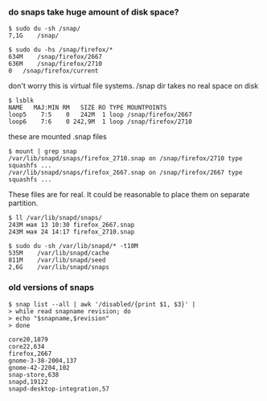 ### do snaps take huge amount of disk space?

```
$ sudo du -sh /snap/
7,1G    /snap/

$ sudo du -hs /snap/firefox/*
634M	/snap/firefox/2667
636M	/snap/firefox/2710
0	/snap/firefox/current
```

don't worry this is virtual file systems. /snap dir takes no real space on disk

```
$ lsblk
NAME   MAJ:MIN RM   SIZE RO TYPE MOUNTPOINTS
loop5    7:5    0   242M  1 loop /snap/firefox/2667
loop6    7:6    0 242,9M  1 loop /snap/firefox/2710
```

these are mounted .snap files

```
$ mount | grep snap
/var/lib/snapd/snaps/firefox_2710.snap on /snap/firefox/2710 type squashfs ...
/var/lib/snapd/snaps/firefox_2667.snap on /snap/firefox/2667 type squashfs ...

```

These files are for real. It could be reasonable to place them on separate partition.

```
$ ll /var/lib/snapd/snaps/
243M мая 13 10:30 firefox_2667.snap
243M мая 24 14:17 firefox_2710.snap

$ sudo du -sh /var/lib/snapd/* -t10M
535M	/var/lib/snapd/cache
811M	/var/lib/snapd/seed
2,6G	/var/lib/snapd/snaps
```

### old versions of snaps

```
$ snap list --all | awk '/disabled/{print $1, $3}' |
> while read snapname revision; do
> echo "$snapname,$revision"
> done

core20,1879
core22,634
firefox,2667
gnome-3-38-2004,137
gnome-42-2204,102
snap-store,638
snapd,19122
snapd-desktop-integration,57
```
